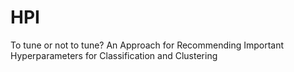 # HPI
To tune or not to tune? An Approach for Recommending Important Hyperparameters for Classification and Clustering
